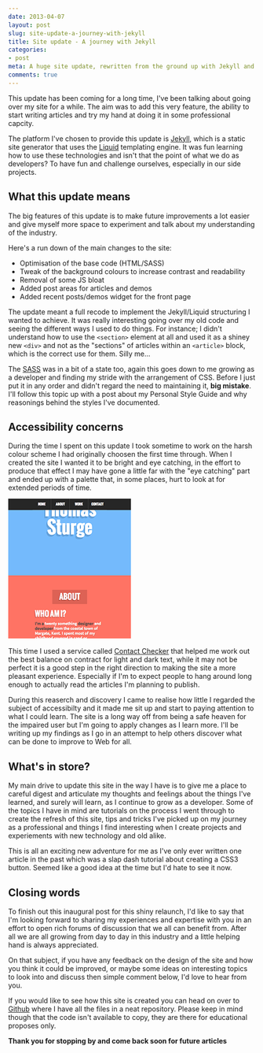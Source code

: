 ```yaml
---
date: 2013-04-07
layout: post
slug: site-update-a-journey-with-jekyll
title: Site update - A journey with Jekyll 
categories:
- post
meta: A huge site update, rewritten from the ground up with Jekyll and Liquid templating. This first post is an introduction to the new site and what is in store.
comments: true
---
```


This update has been coming for a long time, I've been talking about going over my site for a while. The aim was to add this very feature, the ability to start writing articles and try my hand at doing it in some professional capcity.

The platform I've chosen to provide this update is [Jekyll](http://jekyllrb.com/ "Jekyll"), which is a static site generator that uses the [Liquid](https://github.com/Shopify/liquid "Liquid") templating engine. It was fun learning how to use these technologies and isn't that the point of what we do as developers? To have fun and challenge ourselves, especially in our side projects.

## What this update means

The big features of this update is to make future improvements a lot easier and give myself more space to experiment and talk about my understanding of the industry.

Here's a run down of the main changes to the site:

* Optimisation of the base code (HTML/SASS)
* Tweak of the background colours to increase contrast and readability
* Removal of some JS bloat
* Added post areas for articles and demos
* Added recent posts/demos widget for the front page

The update meant a full recode to implement the Jekyll/Liquid structuring I wanted to achieve. It was really interesting going over my old code and seeing the different ways I used to do things. For instance; I didn't understand how to use the `<section>` element at all and used it as a shiney new `<div>` and not as the "sections" of articles within an `<article>` block, which is the correct use for them. Silly me...

The [SASS](http://sass-lang.com "SASS") was in a bit of a state too, again this goes down to me growing as a developer and finding my stride with the arrangement of CSS. Before I just put it in any order and didn't regard the need to maintaining it, **big mistake**. I'll follow this topic up with a post about my Personal Style Guide and why reasonings behind the styles I've documented.

## Accessibility concerns


During the time I spent on this update I took sometime to work on the harsh colour scheme I had originally choosen the first time through. When I created the site I wanted it to be bright and eye catching, in the effort to produce that effect I may have gone a little far with the "eye catching" part and ended up with a palette that, in some places, hurt to look at for extended periods of time.

![Old site colour scheme](/assets/images/oldSite.png)

This time I used a service called [Contact Checker](http://contrastchecker.com/ "Contrast Checker") that helped me work out the best balance on contract for light and dark text, while it may not be perfect it is a good step in the right direction to making the site a more pleasant experience. Especially if I'm to expect people to hang around long enough to actually read the articles I'm planning to publish.

During this reaserch and discovery I came to realise how little I regarded the subject of accessibilty and it made me sit up and start to paying attention to what I could learn. The site is a long way off from being a safe heaven for the impaired user but I'm going to apply changes as I learn more. I'll be writing up my findings as I go in an attempt to help others discover what can be done to improve to Web for all.

## What's in store?

My main drive to update this site in the way I have is to give me a place to careful digest and articulate my thoughts and feelings about the things I've learned, and surely will learn, as I continue to grow as a developer. Some of the topics I have in mind are tutorials on the process I went through to create the refresh of this site, tips and tricks I've picked up on my journey as a professional and things I find interesting when I create projects and experiements with new technology and old alike.

This is all an exciting new adventure for me as I've only ever written one article in the past which was a slap dash tutorial about creating a CSS3 button. Seemed like a good idea at the time but I'd hate to see it now.

## Closing words

To finish out this inaugural post for this shiny relaunch, I'd like to say that I'm looking forward to sharing my experiences and expertise with you in an effort to open rich forums of discussion that we all can benefit from. After all we are all growing from day to day in this industry and a little helping hand is always appreciated.

On that subject, if you have any feedback on the design of the site and how you think it could be improved, or maybe some ideas on interesting topics to look into and discuss then simple comment below, I'd love to hear from you.

If you would like to see how this site is created you can head on over to [Github](http://github.com/tomsturge/tomsturge.github.com "Github") where I have all the files in a neat repository. Please keep in mind though that the code isn't available to copy, they are there for educational proposes only. 

**Thank you for stopping by and come back soon for future articles**
